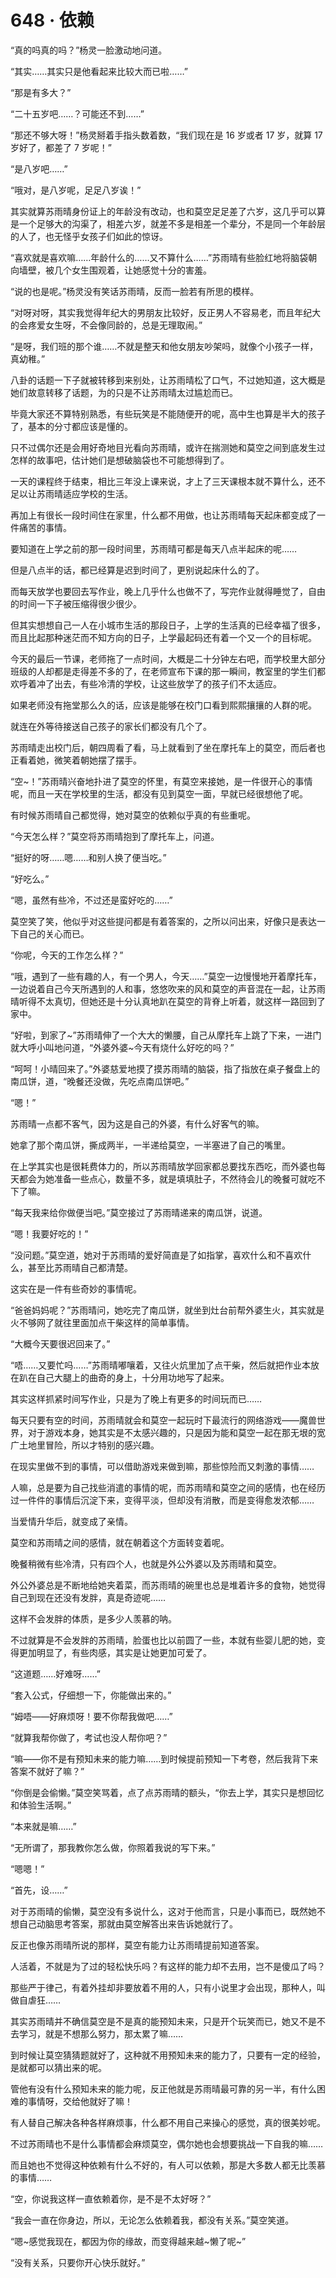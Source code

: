 # 648 · 依赖

“真的吗真的吗？”杨灵一脸激动地问道。

“其实……其实只是他看起来比较大而已啦……”

“那是有多大？”

“二十五岁吧……？可能还不到……”

“那还不够大呀！”杨灵掰着手指头数着数，“我们现在是 16 岁或者 17 岁，就算 17 岁好了，都差了 7 岁呢！”

“是八岁吧……”

“哦对，是八岁呢，足足八岁诶！”

其实就算苏雨晴身份证上的年龄没有改动，也和莫空足足差了六岁，这几乎可以算是一个足够大的沟渠了，相差六岁，就差不多是相差一个辈分，不是同一个年龄层的人了，也无怪乎女孩子们如此的惊讶。

“喜欢就是喜欢嘛……年龄什么的……又不算什么……”苏雨晴有些脸红地将脑袋朝向墙壁，被几个女生围观着，让她感觉十分的害羞。

“说的也是呢。”杨灵没有笑话苏雨晴，反而一脸若有所思的模样。

“对呀对呀，其实我觉得年纪大的男朋友比较好，反正男人不容易老，而且年纪大的会疼爱女生呀，不会像同龄的，总是无理取闹。”

“是呀，我们班的那个谁……不就是整天和他女朋友吵架吗，就像个小孩子一样，真幼稚。”

八卦的话题一下子就被转移到来别处，让苏雨晴松了口气，不过她知道，这大概是她们故意转移了话题，为的只是不让苏雨晴太过尴尬而已。

毕竟大家还不算特别熟悉，有些玩笑是不能随便开的呢，高中生也算是半大的孩子了，基本的分寸都应该是懂的。

只不过偶尔还是会用好奇地目光看向苏雨晴，或许在揣测她和莫空之间到底发生过怎样的故事吧，估计她们是想破脑袋也不可能想得到了。

一天的课程终于结束，相比三年没上课来说，才上了三天课根本就不算什么，还不足以让苏雨晴适应学校的生活。

再加上有很长一段时间住在家里，什么都不用做，也让苏雨晴每天起床都变成了一件痛苦的事情。

要知道在上学之前的那一段时间里，苏雨晴可都是每天八点半起床的呢……

但是八点半的话，都已经算是迟到时间了，更别说起床什么的了。

而每天放学也要回去写作业，晚上几乎什么也做不了，写完作业就得睡觉了，自由的时间一下子被压缩得很少很少。

但其实想想自己一人在小城市生活的那段日子，上学的生活真的已经幸福了很多，而且比起那种迷茫而不知方向的日子，上学最起码还有着一个又一个的目标呢。

今天的最后一节课，老师拖了一点时间，大概是二十分钟左右吧，而学校里大部分班级的人却都是走得差不多的了，在老师宣布下课的那一瞬间，教室里的学生们都欢呼着冲了出去，有些冷清的学校，让这些放学了的孩子们不太适应。

如果老师没有拖堂那么久的话，应该是能够在校门口看到熙熙攘攘的人群的呢。

就连在外等待接送自己孩子的家长们都没有几个了。

苏雨晴走出校门后，朝四周看了看，马上就看到了坐在摩托车上的莫空，而后者也正看着她，微笑着朝她摆了摆手。

“空~！”苏雨晴兴奋地扑进了莫空的怀里，有莫空来接她，是一件很开心的事情呢，而且一天在学校里的生活，都没有见到莫空一面，早就已经很想他了呢。

有时候苏雨晴自己都觉得，她对莫空的依赖似乎真的有些重呢。

“今天怎么样？”莫空将苏雨晴抱到了摩托车上，问道。

“挺好的呀……嗯……和别人换了便当吃。”

“好吃么。”

“嗯，虽然有些冷，不过还是蛮好吃的……”

莫空笑了笑，他似乎对这些提问都是有着答案的，之所以问出来，好像只是表达一下自己的关心而已。

“你呢，今天的工作怎么样？”

“哦，遇到了一些有趣的人，有一个男人，今天……”莫空一边慢慢地开着摩托车，一边说着自己今天所遇到的人和事，悠悠吹来的风和莫空的声音混在一起，让苏雨晴听得不太真切，但她还是十分认真地趴在莫空的背脊上听着，就这样一路回到了家中。

“好啦，到家了~”苏雨晴伸了一个大大的懒腰，自己从摩托车上跳了下来，一进门就大呼小叫地问道，“外婆外婆~今天有烧什么好吃的吗？”

“呵呵！小晴回来了。”外婆慈爱地摸了摸苏雨晴的脑袋，指了指放在桌子餐盘上的南瓜饼，道，“晚餐还没做，先吃点南瓜饼吧。”

“嗯！”

苏雨晴一点都不客气，因为这是自己的外婆，有什么好客气的嘛。

她拿了那个南瓜饼，撕成两半，一半递给莫空，一半塞进了自己的嘴里。

在上学其实也是很耗费体力的，所以苏雨晴放学回家都总要找东西吃，而外婆也每天都会为她准备一些点心，数量不多，就是填填肚子，不然待会儿的晚餐可就吃不下了嘛。

“每天我来给你做便当吧。”莫空接过了苏雨晴递来的南瓜饼，说道。

“嗯！我要好吃的！”

“没问题。”莫空道，她对于苏雨晴的爱好简直是了如指掌，喜欢什么和不喜欢什么，甚至比苏雨晴自己都清楚。

这实在是一件有些奇妙的事情呢。

“爸爸妈妈呢？”苏雨晴问，她吃完了南瓜饼，就坐到灶台前帮外婆生火，其实就是火不够网了就往里面加点干柴这样的简单事情。

“大概今天要很迟回来了。”

“唔……又要忙吗……”苏雨晴嘟嚷着，又往火炕里加了点干柴，然后就把作业本放在趴在自己大腿上的曲奇的身上，十分用功地写了起来。

其实这样抓紧时间写作业，只是为了晚上有更多的时间玩而已……

每天只要有空的时间，苏雨晴就会和莫空一起玩时下最流行的网络游戏——魔兽世界，对于游戏本身，她其实是不太感兴趣的，只是因为能和莫空一起在那无垠的宽广土地里冒险，所以才特别的感兴趣。

在现实里做不到的事情，可以借助游戏来做到嘛，那些惊险而又刺激的事情……

人嘛，总是要为自己找些消遣的事情的呢，而苏雨晴和莫空之间的感情，也在经历过一件件的事情后沉淀下来，变得平淡，但却没有消散，而是变得愈发浓郁……

当爱情升华后，就变成了亲情。

莫空和苏雨晴之间的感情，就在朝着这个方面转变着呢。

晚餐稍微有些冷清，只有四个人，也就是外公外婆以及苏雨晴和莫空。

外公外婆总是不断地给她夹着菜，而苏雨晴的碗里也总是堆着许多的食物，她觉得自己到现在还没有发胖，真是奇迹呢……

这样不会发胖的体质，是多少人羡慕的呐。

不过就算是不会发胖的苏雨晴，脸蛋也比以前圆了一些，本就有些婴儿肥的她，变得更加明显了，有些肉感，其实是让她更加可爱了。

“这道题……好难呀……”

“套入公式，仔细想一下，你能做出来的。”

“姆唔——好麻烦呀！要不你帮我做吧……”

“就算我帮你做了，考试也没人帮你吧？”

“嘛——你不是有预知未来的能力嘛……到时候提前预知一下考卷，然后我背下来答案不就好了嘛？”

“你倒是会偷懒。”莫空笑骂着，点了点苏雨晴的额头，“你去上学，其实只是想回忆和体验生活啊。”

“本来就是嘛……”

“无所谓了，那我教你怎么做，你照着我说的写下来。”

“嗯嗯！”

“首先，设……”

对于苏雨晴的偷懒，莫空没有多说什么，这对于他而言，只是小事而已，既然她不想自己动脑思考答案，那就由莫空解答出来告诉她就行了。

反正也像苏雨晴所说的那样，莫空有能力让苏雨晴提前知道答案。

人活着，不就是为了过的轻松快乐吗？有这样的能力却不去用，岂不是傻瓜了吗？

那些严于律己，有着外挂却非要放着不用的人，只有小说里才会出现，那种人，叫做自虐狂……

其实苏雨晴并不确信莫空是不是真的能预知未来，只是开个玩笑而已，她又不是不去学习，就是不想那么努力，那太累了嘛……

到时候让莫空猜猜题就好了，这种就不用预知未来的能力了，只要有一定的经验，是就都可以猜出来的呢。

管他有没有什么预知未来的能力呢，反正他就是苏雨晴最可靠的另一半，有什么困难的事情呀，交给他就好了嘛！

有人替自己解决各种各样麻烦事，什么都不用自己来操心的感觉，真的很美妙呢。

不过苏雨晴也不是什么事情都会麻烦莫空，偶尔她也会想要挑战一下自我的嘛……

而且她也不觉得这种依赖有什么不好的，有人可以依赖，那是大多数人都无比羡慕的事情……

“空，你说我这样一直依赖着你，是不是不太好呀？”

“我会一直在你身边，所以，无论怎么依赖着我，都没有关系。”莫空笑道。

“嗯~感觉我现在，都因为你的缘故，而变得越来越~懒了呢~”

“没有关系，只要你开心快乐就好。”
